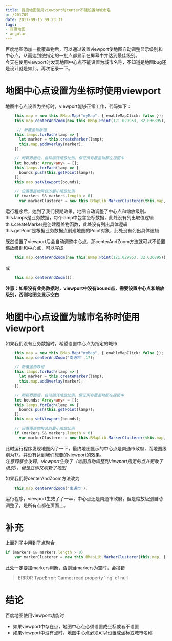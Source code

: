 ```yaml
---
title: 百度地图使用viewport时center不能设置为城市名
p: /201709
date: 2017-09-15 09:23:37
tags:
- 百度地图
- angular
---
```


百度地图添加一批覆盖物后，可以通过设置viewport使地图自动调整显示级别和中心点，从而达到使指定的一批点都显示在屏幕中并达到最佳级别。  
今天在使用viewport时发现地图中心点不能设置为城市名称，不知道是地图bug还是设计就是如此。再次记录一下。

<!--more-->
# 地图中心点设置为坐标时使用viewport
地图中心点设置为坐标时，viewport能够正常工作，代码如下：
```typescript
    this.map = new this.BMap.Map("myMap", { enableMapClick: false });
    this.map.centerAndZoom(new this.BMap.Point(121.029953, 32.036895), 17);

     // 新覆盖物数组
    this.lamps.forEach(lamp => {
      let marker = this.createMarker(lamp);
      this.map.addOverlay(marker);
    });

    // 刷新界面后，自动跳转缩放比例，保证所有覆盖物都在视窗中
    let bounds: Array<any> = [];
    this.lamps.forEach(lamp => {
      bounds.push(this.getPoint(lamp));
    });
    this.map.setViewport(bounds);

    // 设置覆盖物聚合的最小缩放比例
    if (markers && markers.length > 0)
      var markerClusterer = new this.BMapLib.MarkerClusterer(this.map, { markers: markers, maxZoom: 14 });
```
运行程序后，达到了我们预期效果，地图自动调整了中心点和缩放级别。  
this.lamps是业务数据，每个lamp中包含坐标数据，此处没有列出取值逻辑  
this.createMarker是创建覆盖物函数，此处没有列出具体逻辑  
this.getPoint是根据业务数据点创建地图的Point对象，此处没有列出具体逻辑  

既然设置了viewport后会自动调整中心点，那centerAndZoom方法就可以不设置缩放级别和中心点，可以写成
```typescript
    this.map.centerAndZoom(new this.BMap.Point(121.029953, 32.036895));
```
或
```typescript
    this.map.centerAndZoom());
```
**注意：如果没有业务数据时，viewport中没有bound点，需要设置中心点和缩放级别，否则地图会显示空白**

# 地图中心点设置为城市名称时使用viewport
如果我们没有业务数据时，希望设置中心点为指定的城市
```typescript
    this.map = new this.BMap.Map("myMap", { enableMapClick: false });
    this.map.centerAndZoom('南通市',17);

    // 新覆盖物数组
    this.lamps.forEach(lamp => {
      let marker = this.createMarker(lamp);
      this.map.addOverlay(marker);
    });

    // 刷新界面后，自动跳转缩放比例，保证所有覆盖物都在视窗中
    let bounds: Array<any> = [];
    this.lamps.forEach(lamp => {
      bounds.push(this.getPoint(lamp));
    });
    this.map.setViewport(bounds);

    // 设置覆盖物聚合的最小缩放比例
    if (markers && markers.length > 0)
      var markerClusterer = new this.BMapLib.MarkerClusterer(this.map, { markers: markers, maxZoom: 14 });
```
此时运行程序发现地图闪了一下，最终地图显示的中心点是南通市政府，而地图级别为17。并没有达到我们想要的viewport的效果。  
*注意观察会发现，viewport生效了（地图自动调整到viewport指定的点并更改了级别），但是立即又刷新了地图*

如果我们将centerAndZoom方法改为
```typescript
    this.map.centerAndZoom('南通市');
```
运行程序，viewport生效了了一半，中心点还是南通市政府，但是缩放级别自动调整了，是所有点都在页面上。

# 补充
上面列子中用到了点聚合
```typescript
if (markers && markers.length > 0)
    var markerClusterer = new this.BMapLib.MarkerClusterer(this.map, { markers: markers, maxZoom: 14 });
```
此处一定要加markers判断，否则当markers为空时，会报错
> ERROR TypeError: Cannot read property 'lng' of null

# 结论
百度地图使用viewport功能时  
- 如果viewport中存在点，地图中心点必须设置成坐标或者不设置
- 如果viewport中没有点时，地图中心点必须可以设置成坐标或城市名称